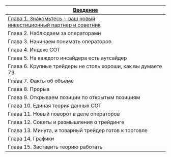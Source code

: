 
| [Введение](https://raw.githubusercontent.com/deuce1577/KnowladgeBase/refs/heads/main/Book/%D0%92%D0%B2%D0%B5%D0%B4%D0%B5%D0%BD%D0%B8%D0%B5.md)                                                    |
| ------------------------------------------------------------------------------------------------------------------------------------------------------------------------------------------------- |
| [Глава 1. Знакомьтесь - ваш новый<br>инвестиционный партнер и советник](https://raw.githubusercontent.com/deuce1577/KnowladgeBase/refs/heads/main/Book/%D0%93%D0%9B%D0%90%D0%92%D0%90%201.md)<br> |
| Глава 2. Наблюдаем за операторами                                                                                                                                                                 |
| Глава 3. Начинаем понимать операторов                                                                                                                                                             |
| Глава 4. Индекс СОТ                                                                                                                                                                               |
| Глава 5. На каждого инсайдера есть аутсайдер                                                                                                                                                      |
| Глава 6. Крупные трейдеры  не столь хороши, как вы думаете  73                                                                                                                                    |
| Глава 7. Факты об объеме                                                                                                                                                                          |
| Глава 8. Прорыв                                                                                                                                                                                   |
| Глава 9. Открываем позиции по открытым позициям                                                                                                                                                   |
| Глава 10. Единая теория данных СОТ                                                                                                                                                                |
| Глава 11. Новый поворот в деле операторов                                                                                                                                                         |
| Глава 12. Советы и размышления о трейдинге                                                                                                                                                        |
| Глава 13. Минута, и товарный трейдер готов к торговле                                                                                                                                             |
| Глава 14. Графики                                                                                                                                                                                 |
| Глава 15. Заставить теорию работать                                                                                                                                                               |
